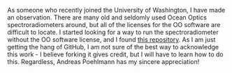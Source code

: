 As someone who recently joined the University of Washington, I have made an observation.  There are many old and seldomly used Ocean Optics spectroradiometers around, but all of the licenses for the OO software are difficult to locate.  I started looking for a way to run the spectroradiometer without the OO software license, and I found [this repository](https://github.com/ap--/python-seabreeze).  As I am just getting the hang of GitHub, I am not sure of the best way to acknowledge this work - I believe forking it gives credit, but I will have to learn how to do this.  Regardless, Andreas Poehlmann has my sincere appreciation!

